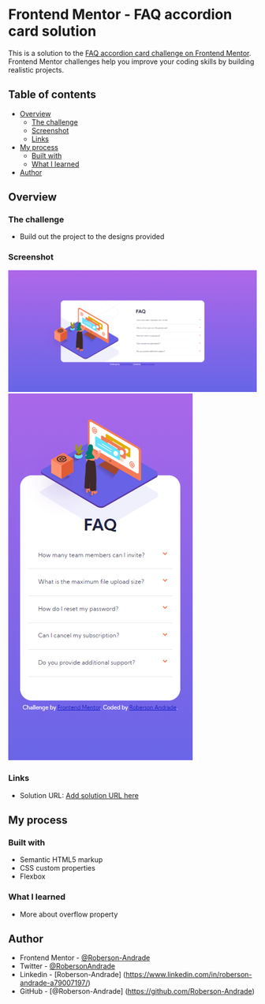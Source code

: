 # Frontend Mentor - FAQ accordion card solution

This is a solution to the [FAQ accordion card challenge on Frontend Mentor](https://www.frontendmentor.io/challenges/faq-accordion-card-XlyjD0Oam). Frontend Mentor challenges help you improve your coding skills by building realistic projects. 

## Table of contents

- [Overview](#overview)
  - [The challenge](#the-challenge)
  - [Screenshot](#screenshot)
  - [Links](#links)
- [My process](#my-process)
  - [Built with](#built-with)
  - [What I learned](#what-i-learned)
- [Author](#author)

## Overview

### The challenge

- Build out the project to the designs provided

### Screenshot

![Desktop Version](./design/my-desktop-design.png)
![Mobile Version](./design/my-mobile-design.PNG)

### Links

- Solution URL: [Add solution URL here](https://your-solution-url.com)

## My process

### Built with

- Semantic HTML5 markup
- CSS custom properties
- Flexbox

### What I learned

- More about overflow property

## Author

- Frontend Mentor - [@Roberson-Andrade](https://www.frontendmentor.io/profile/Roberson-Andrade)
- Twitter - [@RobersonAndrade](https://twitter.com/RobersonAndrad)
- Linkedin - [Roberson-Andrade] (https://www.linkedin.com/in/roberson-andrade-a79007197/)
- GitHub - [@Roberson-Andrade] (https://github.com/Roberson-Andrade)

